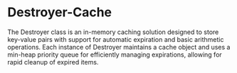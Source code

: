 # Destroyer-Cache
The Destroyer class is an in-memory caching solution designed to store key-value pairs with support for automatic expiration and basic arithmetic operations. Each instance of Destroyer maintains a cache object and uses a min-heap priority queue for efficiently managing expirations, allowing for rapid cleanup of expired items.
